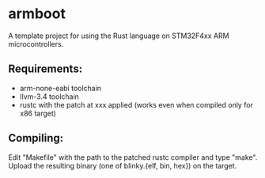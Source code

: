 # armboot
A template project for using the Rust language on STM32F4xx ARM microcontrollers.

## Requirements:
  * arm-none-eabi toolchain
  * llvm-3.4 toolchain
  * rustc with the patch at xxx applied (works even when compiled only for x86 target)

## Compiling:

Edit "Makefile" with the path to the patched rustc compiler and type "make".
Upload the resulting binary (one of blinky.{elf, bin, hex}) on the target.

